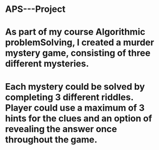 # APS---Project
# As part of my course Algorithmic problemSolving, I created a murder mystery game, consisting of three different mysteries.
# Each mystery could be solved by completing 3 different riddles. Player could use a maximum of 3 hints for the clues and an option of revealing the answer once throughout the game.

